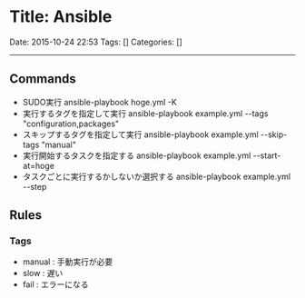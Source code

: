 # Title: Ansible

Date: 2015-10-24 22:53
Tags: []
Categories: []

---

## Commands

* SUDO実行
        ansible-playbook hoge.yml -K
* 実行するタグを指定して実行
        ansible-playbook example.yml --tags "configuration,packages"
* スキップするタグを指定して実行
        ansible-playbook example.yml --skip-tags "manual"
* 実行開始するタスクを指定する
        ansible-playbook example.yml --start-at=hoge
* タスクごとに実行するかしないか選択する
        ansible-playbook example.yml --step

## Rules

### Tags

* manual : 手動実行が必要
* slow : 遅い
* fail : エラーになる
